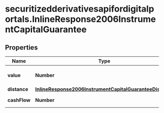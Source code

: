 # securitizedderivativesapifordigitalportals.InlineResponse2006InstrumentCapitalGuarantee

## Properties

Name | Type | Description | Notes
------------ | ------------- | ------------- | -------------
**value** | **Number** | Value of the capital guarantee. | [optional] 
**distance** | [**InlineResponse2006InstrumentCapitalGuaranteeDistance**](InlineResponse2006InstrumentCapitalGuaranteeDistance.md) |  | [optional] 
**cashFlow** | **Number** | Cash flow amount. | [optional] 


